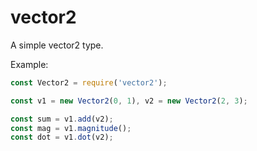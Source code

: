 # vector2
A simple vector2 type.

Example:

```javascript
const Vector2 = require('vector2');

const v1 = new Vector2(0, 1), v2 = new Vector2(2, 3);

const sum = v1.add(v2);
const mag = v1.magnitude();
const dot = v1.dot(v2);
```